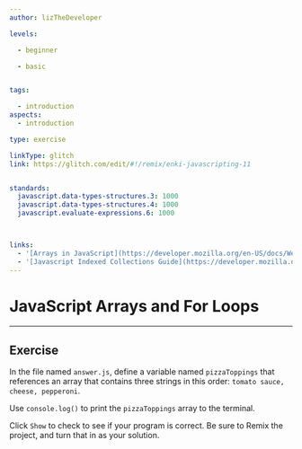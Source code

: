 ```yaml
---
author: lizTheDeveloper

levels:

  - beginner

  - basic


tags:

  - introduction
aspects:
  - introduction

type: exercise

linkType: glitch
link: https://glitch.com/edit/#!/remix/enki-javascripting-11


standards:
  javascript.data-types-structures.3: 1000
  javascript.data-types-structures.4: 1000
  javascript.evaluate-expressions.6: 1000



links:
  - '[Arrays in JavaScript](https://developer.mozilla.org/en-US/docs/Web/JavaScript/Reference/Global_Objects/Array){documentation}'
  - '[Javascript Indexed Collections Guide](https://developer.mozilla.org/en-US/docs/Web/JavaScript/Guide/Indexed_collections){walkthrough}'
---
```

# JavaScript Arrays and For Loops
---

## Exercise


In the file named `answer.js`, define a variable named `pizzaToppings` that references an array that contains three strings in this order: `tomato sauce, cheese, pepperoni`.

Use `console.log()` to print the `pizzaToppings` array to the terminal.

Click `Show` to check to see if your program is correct.
Be sure to Remix the project, and turn that in as your solution.
